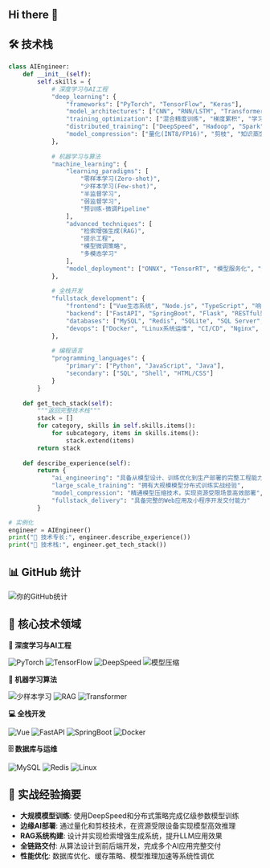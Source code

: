 ## Hi there 👋

## 🛠 技术栈
```python
class AIEngineer:
    def __init__(self):
        self.skills = {
            # 深度学习与AI工程
            "deep_learning": {
                "frameworks": ["PyTorch", "TensorFlow", "Keras"],
                "model_architectures": ["CNN", "RNN/LSTM", "Transformer", "BERT系列"],
                "training_optimization": ["混合精度训练", "梯度累积", "学习率调度"],
                "distributed_training": ["DeepSpeed", "Hadoop", "Spark", "多GPU并行"],
                "model_compression": ["量化(INT8/FP16)", "剪枝", "知识蒸馏", "模型轻量化"]
            },
            
            # 机器学习与算法
            "machine_learning": {
                "learning_paradigms": [
                    "零样本学习(Zero-shot)", 
                    "少样本学习(Few-shot)",
                    "半监督学习", 
                    "弱监督学习",
                    "预训练-微调Pipeline"
                ],
                "advanced_techniques": [
                    "检索增强生成(RAG)",
                    "提示工程", 
                    "模型微调策略",
                    "多模态学习"
                ],
                "model_deployment": ["ONNX", "TensorRT", "模型服务化", "边缘部署"]
            },
            
            # 全栈开发
            "fullstack_development": {
                "frontend": ["Vue生态系统", "Node.js", "TypeScript", "响应式Web开发"],
                "backend": ["FastAPI", "SpringBoot", "Flask", "RESTful架构"],
                "databases": ["MySQL", "Redis", "SQLite", "SQL Server", "数据库优化"],
                "devops": ["Docker", "Linux系统运维", "CI/CD", "Nginx", "系统监控"]
            },
            
            # 编程语言
            "programming_languages": {
                "primary": ["Python", "JavaScript", "Java"],
                "secondary": ["SQL", "Shell", "HTML/CSS"]
            }
        }
    
    def get_tech_stack(self):
        """返回完整技术栈"""
        stack = []
        for category, skills in self.skills.items():
            for subcategory, items in skills.items():
                stack.extend(items)
        return stack
    
    def describe_experience(self):
        return {
            "ai_engineering": "具备从模型设计、训练优化到生产部署的完整工程能力",
            "large_scale_training": "拥有大规模模型分布式训练实战经验",
            "model_compression": "精通模型压缩技术，实现资源受限场景高效部署",
            "fullstack_delivery": "具备完整的Web应用及小程序开发交付能力"
        }

# 实例化
engineer = AIEngineer()
print("🎯 技术专长:", engineer.describe_experience())
print("🚀 技术栈:", engineer.get_tech_stack())
```

## 📊 GitHub 统计
![你的GitHub统计](https://github-readme-stats.vercel.app/api?username=zxcvbnmkj&show_icons=true)

## 🎯 核心技术领域

**🤖 深度学习与AI工程**

![PyTorch](https://img.shields.io/badge/PyTorch-Expert-red)
![TensorFlow](https://img.shields.io/badge/TensorFlow-Advanced-orange)
![DeepSpeed](https://img.shields.io/badge/DeepSpeed-Intermediate-yellow)
![模型压缩](https://img.shields.io/badge/模型压缩-Expert-red)

**🔬 机器学习算法**

![少样本学习](https://img.shields.io/badge/少样本学习-Advanced-orange)
![RAG](https://img.shields.io/badge/RAG-Intermediate-yellow)
![Transformer](https://img.shields.io/badge/Transformer-Expert-red)

**💻 全栈开发**

![Vue](https://img.shields.io/badge/Vue-Advanced-orange)
![FastAPI](https://img.shields.io/badge/FastAPI-Expert-red)
![SpringBoot](https://img.shields.io/badge/SpringBoot-Intermediate-yellow)
![Docker](https://img.shields.io/badge/Docker-Advanced-orange)

**🗄️ 数据库与运维**

![MySQL](https://img.shields.io/badge/MySQL-Expert-red)
![Redis](https://img.shields.io/badge/Redis-Advanced-orange)
![Linux](https://img.shields.io/badge/Linux-Expert-red)

## 💼 实战经验摘要

- **大规模模型训练**: 使用DeepSpeed和分布式策略完成亿级参数模型训练
- **边缘AI部署**: 通过量化和剪枝技术，在资源受限设备实现模型高效推理
- **RAG系统构建**: 设计并实现检索增强生成系统，提升LLM应用效果
- **全链路交付**: 从算法设计到前后端开发，完成多个AI应用完整交付
- **性能优化**: 数据库优化、缓存策略、模型推理加速等系统性调优
